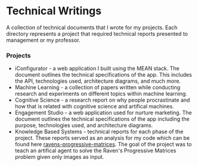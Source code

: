 # Technical Writings
A collection of technical documents that I wrote for my projects. Each directory represents a project that required technical reports 
presented to management or my professor.

### Projects
* iConfigurator - a web application I built using the MEAN stack. The document outlines the technical specifications of the app. This includes the API, technologies used, architecture diagrams, and much more.
* Machine Learning - a collection of papers written while conducting research and experiments on different topics within machine learning.
* Cognitive Science - a research report on why people procrastinate and how that is related with cognitive science and artifical machines. 
* Engagement Studio - a web application used for nurture marketing. The document outlines the technical specifications of the app including the purpose, technologies used, and architecture diagrams.
* Knowledge Based Systems - technical reports for each phase of the project. These reports served as an analysis for my code which can be found here [ravens-progressive-matrices](https://github.com/bradware/ravens-progressive-matrices-test). The goal of the project was to teach an artifical agent to solve the Raven's Progressive Matrices problem given only images as input. 




